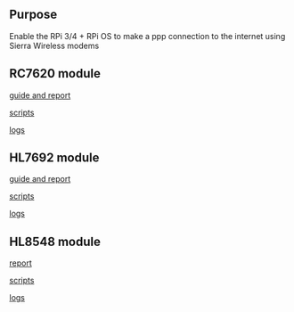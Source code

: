 ## Purpose
Enable the RPi 3/4 + RPi OS to make a ppp connection to the internet using Sierra Wireless modems

## RC7620 module  
[guide and report](./RC76xx_ppp_RPi_testing.md)  

[scripts](./RC_chatScripts)  

[logs](./RC_pppRecords)  



## HL7692 module  
[guide and report](./HL76xx_ppp_Rpi_testing.md)  

[scripts](./HL_chatScripts)  

[logs]()  

## HL8548 module
[report](./HL8548_ppp_RPi_testing.md)

[scripts](./RC_chatScripts)

[logs](./HL8548_pppRecords) 
